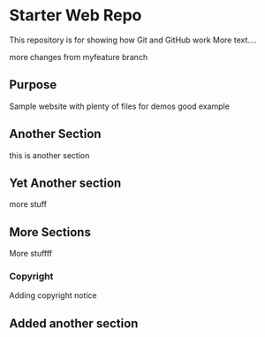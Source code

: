 # Starter Web Repo

This repository is for showing how Git and GitHub work
More text....

more changes from myfeature branch
## Purpose

Sample website with plenty of files for demos
good example
## Another Section

this is another section

## Yet Another section
more stuff

## More Sections
More stuffff

### Copyright

Adding copyright notice

## Added another section
